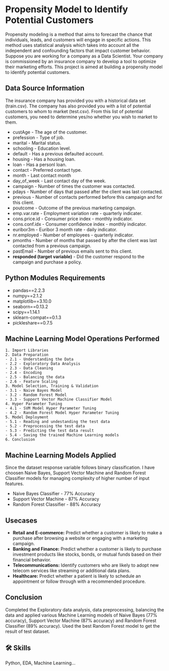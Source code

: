 
# Propensity Model to Identify Potential Customers

Propensity modeling is a method that aims to forecast the chance that individuals, leads, and customers will engage in specific actions. This method uses statistical analysis which takes into account all the independent and confounding factors that impact customer behavior. Suppose you are working for a company as a Data Scientist. Your company is commissioned by an insurance company to develop a tool to optimize their marketing efforts. This project is aimed at building a propensity model to identify potential customers.


## Data Source Information
The insurance company has provided you with a historical data set (train.csv). The company has also provided you with a list of potential customers to whom to market (test.csv). From this list of potential customers, you need to determine yes/no whether you wish to market to them.

- custAge - The age of the customer.
- prefession - Type of job.
- marital - Marital status.
- schooling - Education level.
- default - Has a previous defaulted account.
- housing - Has a housing loan.
- loan - Has a personl loan.
- contact - Preferred contact type.
- month - Last contact month
- day_of_week - Last contact day of the week.
- campaign - Number of times the customer was contacted.
- pdays - Number of days that passed after the client was last contacted.
- previous - Number of contacts performed before this campaign and for this client.
- poutcome - Outcome of the previous marketing campaign.
- emp.var.rate - Employment variation rate - quarterly indicater.
- cons.price.id - Consumer price index - monthly indicator.
- cons.conf.idx - Consumer confidence index - monthly indicator.
- euribor3m - Euribor 3 month rate - daily indicator.
- nr.employed - Number of employees - quarterly indicator.
- pmonths - Number of months that passed by after the client was last contacted from a previous campaign.
- pastEmail - Number of previous emails sent to this client.
- **responded (target variable)** - Did the customer respond to the campaign and purchase a policy.


## Python Modules Requirements

- pandas==2.2.3
- numpy==2.1.2
- matplotlib==3.10.0
- seaborn==0.13.2
- scipy==1.14.1
- sklearn-compat==0.1.3
- pickleshare==0.7.5

## Machine Learning Model Operations Performed
    1. Import Libraries
    2. Data Preparation
    - 2.1 - Understanding the Data
    - 2.2 - Exploratory Data Analysis
    - 2.3 - Data Cleaning
    - 2.4 - Encoding
    - 2.5 - Balancing the data
    - 2.6 - Feature Scaling
    3. Model Selection, Training & Validation
    - 3.1 - Naive Bayes Model
    - 3.2 - Random Forest Model
    - 3.3 - Support Vector Machine Classifier Model
    4. Hyper Parameter Tuning
    - 4.1 - SVM Model Hyper Parameter Tuning
    - 4.2 - Random Forest Model Hyper Parameter Tuning
    5. Model Deployment
    - 5.1 - Reading and undestanding the test data
    - 5.2 - Preprocessing the test data
    - 5.3 - Predicting the test data result
    - 5.4 - Saving the trained Machine Learning models
    6. Conclusion

## Machine Learning Models Applied
Since the dataset response variable follows binary classification. I have choosen Naive Bayes, Support Vector Machine and Random Forest Classifier models for managing complexity of higher number of input features.

- Naive Bayes Classifier - 77% Accuracy
- Support Vector Machine - 87% Accuracy
- Random Forest Classifier - 88% Accuracy

## Usecases
- **Retail and E-commerce:** Predict whether a customer is likely to make a purchase after browsing a website or engaging with a marketing campaign.
- **Banking and Finance:** Predict whether a customer is likely to purchase investment products like stocks, bonds, or mutual funds based on their financial behavior.
- **Telecommunications:** Identify customers who are likely to adopt new telecom services like streaming or additional data plans.
- **Healthcare:** Predict whether a patient is likely to schedule an appointment or follow through with a recommended procedure.

## Conclusion
Completed the Exploratory data analysis, data preprocessing, balancing the data and applied various Machine Learning models of Naive Bayes (77% accuracy), Support Vector Machine (87% accuracy) and Random Forest Classifier (89% accuracy). Used the best Random Forest model to get the result of test dataset.


## 🛠 Skills
Python, EDA, Machine Learning...

